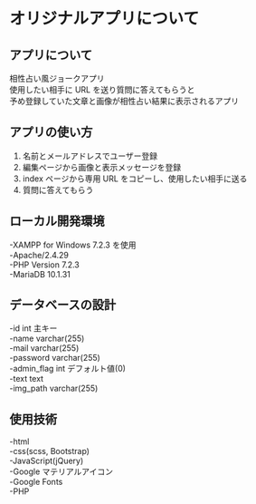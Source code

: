# オリジナルアプリについて

## アプリについて

相性占い風ジョークアプリ  
使用したい相手に URL を送り質問に答えてもらうと  
予め登録していた文章と画像が相性占い結果に表示されるアプリ

## アプリの使い方

1. 名前とメールアドレスでユーザー登録
2. 編集ページから画像と表示メッセージを登録
3. index ページから専用 URL をコピーし、使用したい相手に送る
4. 質問に答えてもらう

## ローカル開発環境

-XAMPP for Windows 7.2.3 を使用  
-Apache/2.4.29  
-PHP Version 7.2.3  
-MariaDB 10.1.31

## データベースの設計

-id int 主キー  
-name varchar(255)  
-mail varchar(255)  
-password varchar(255)  
-admin_flag int デフォルト値(0)  
-text text  
-img_path varchar(255)

## 使用技術

-html  
-css(scss, Bootstrap)  
-JavaScript(jQuery)  
-Google マテリアルアイコン  
-Google Fonts  
-PHP

